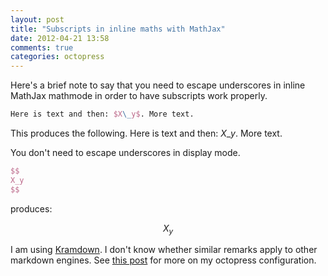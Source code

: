```yaml
---
layout: post
title: "Subscripts in inline maths with MathJax"
date: 2012-04-21 13:58
comments: true
categories: octopress
---
```

Here's a brief note to say that you need to escape underscores in inline 
MathJax mathmode in order to have subscripts work properly.

<!-- more -->

```latex Proper subscripts in inline mathmode
Here is text and then: $X\_y$. More text.
```

This  produces the following.
Here is text and then: $X\_y$. More text.

You don't need to escape underscores in display mode.

```latex No need to escape underscores in display mode
$$
X_y
$$
```
produces:

$$
X_y
$$

I am using 
[Kramdown](http://kramdown.rubyforge.org/index.html).
I don't know whether similar remarks apply to other markdown engines.
See [this post](blog/2012/02/18/a-first-post/)
for more on my octopress configuration.
